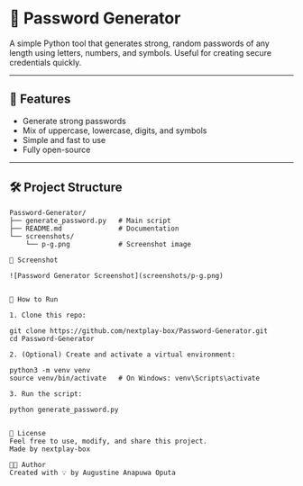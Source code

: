 # 🔐 Password Generator

A simple Python tool that generates strong, random passwords of any length using letters, numbers, and symbols. Useful for creating secure credentials quickly.

---

## 🚀 Features

- Generate strong passwords
- Mix of uppercase, lowercase, digits, and symbols
- Simple and fast to use
- Fully open-source

---

## 🛠️ Project Structure

```text
Password-Generator/
├── generate_password.py   # Main script
├── README.md              # Documentation
└── screenshots/
    └── p-g.png            # Screenshot image

📸 Screenshot

![Password Generator Screenshot](screenshots/p-g.png)


🧪 How to Run

1. Clone this repo:

git clone https://github.com/nextplay-box/Password-Generator.git
cd Password-Generator

2. (Optional) Create and activate a virtual environment:

python3 -m venv venv
source venv/bin/activate   # On Windows: venv\Scripts\activate

3. Run the script:

python generate_password.py


🤝 License
Feel free to use, modify, and share this project.
Made by nextplay-box

👨‍💻 Author
Created with 💡 by Augustine Anapuwa Oputa
